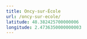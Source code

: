 ```yaml
---
title: Oncy-sur-École
url: /oncy-sur-ecole/
latitude: 48.382425700000006
longitude: 2.4736350000000003
---
```

